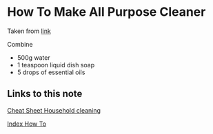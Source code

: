 # How To Make All Purpose Cleaner

Taken from [link](https://housewifehowtos.com/clean/natural-homemade-all-purpose-cleaner/)

Combine
- 500g water
- 1 teaspoon liquid dish soap
- 5 drops of essential oils

## Links to this note

[Cheat Sheet Household cleaning](cheat-sheet-household-cleaning.md)

[Index How To](index-how-to.md)


